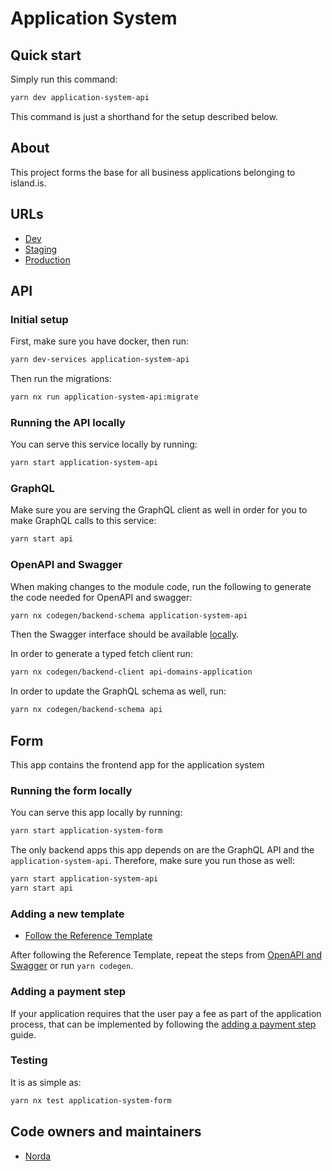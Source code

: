 # Application System

## Quick start

Simply run this command:

```bash
yarn dev application-system-api
```

This command is just a shorthand for the setup described below.

## About

This project forms the base for all business applications belonging to island.is.

## URLs

- [Dev](https://beta.dev01.devland.is/umsoknir/)
- [Staging](https://beta.staging01.devland.is/umsoknir/)
- [Production](https://island.is/umsoknir/)

## API

### Initial setup

First, make sure you have docker, then run:

```bash
yarn dev-services application-system-api
```

Then run the migrations:

```bash
yarn nx run application-system-api:migrate
```

### Running the API locally

You can serve this service locally by running:

```bash
yarn start application-system-api
```

### GraphQL

Make sure you are serving the GraphQL client as well in order for you to make
GraphQL calls to this service:

```bash
yarn start api
```

### OpenAPI and Swagger

When making changes to the module code, run the following to generate the code
needed for OpenAPI and swagger:

```bash
yarn nx codegen/backend-schema application-system-api
```

Then the Swagger interface should be available [locally](localhost:3333/swagger).

In order to generate a typed fetch client run:

```bash
yarn nx codegen/backend-client api-domains-application
```

In order to update the GraphQL schema as well, run:

```bash
yarn nx codegen/backend-schema api
```

## Form

This app contains the frontend app for the application system

### Running the form locally

You can serve this app locally by running:

```bash
yarn start application-system-form
```

The only backend apps this app depends on are the GraphQL API and the
`application-system-api`. Therefore, make sure you run those as well:

```bash
yarn start application-system-api
yarn start api
```

### Adding a new template

- [Follow the Reference Template](https://github.com/island-is/island.is/tree/main/libs/application/templates/reference-template)

After following the Reference Template, repeat the steps from [OpenAPI and Swagger](https://github.com/island-is/island.is/tree/main/apps/application-system#openapi-and-swagger)
or run `yarn codegen`.

### Adding a payment step

If your application requires that the user pay a fee as part of the application process,
that can be implemented by following the [adding a payment step](https://docs.devland.is/misc/application-payment-guide)
guide.

### Testing

It is as simple as:

```bash
yarn nx test application-system-form
```

## Code owners and maintainers

- [Norda](https://github.com/orgs/island-is/teams/norda-applications/members)
